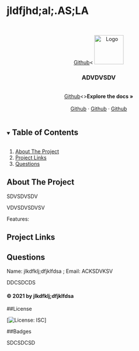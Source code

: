 # jldfjhd;al;.AS;LA

<br />
<p align="center">
<a href="https://github.com/ADVDVSDV">Github</a><
<img src="./assets/images/download.jpg"  alt="Logo" width="80" height="" >
</a>

<h3 align="center">ADVDVSDV</h3>

<p align="center">
  
<br />
<a href="https://github.com/ADVDVSDV">Github</a><><strong>Explore the docs »</strong></a>
<br />
<br />
<a href="https://github.com/ADVDVSDV">Github</a><View Demo</a>
        ·
<a href="https://github.com/ADVDVSDV">Github</a><Report Bug</a>
        ·
<a href="https://github.com/ADVDVSDV">Github</a><Request Feature</a>
</p>
</p>



<!-- TABLE OF CONTENTS -->
<details open="open">
<summary><h2 style="display: inline-block">Table of Contents</h2></summary>
<ol>
<li><a href="#about-the-project">About The Project</a></li>
<li><a href="#project-links">Project Links</a></li>
<li><a href="#contact">Questions</a></li>
</ol>
</details>



<!-- ABOUT THE PROJECT -->
## About The Project

SDVSDVSDV

VDVSDVSDVSV


Features:



<!-- PROJECT LINKS -->
## Project Links



<!-- Questions -->
## Questions

Name: jlkdfklj;dfjklfdsa ; Email: ACKSDVKSV

DDCSDCDS

<h4 class="text-dark">&copy; 2021 by jlkdfklj;dfjklfdsa</h4>

##License

[![License: ISC](https://img.shields.io/badge/License-ISC-yellow.svg)]

##Badges

SDCSDCSD



